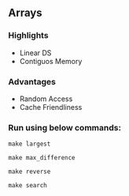 ##  Arrays

### Highlights
* Linear DS
* Contiguos Memory

### Advantages
* Random Access
* Cache Friendliness

###  Run using below commands:

```
make largest

make max_difference

make reverse

make search
```